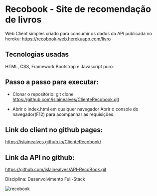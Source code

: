 # Recobook - Site de recomendação de livros

Web Client simples criado para consumir os dados da API publicada no heroku:
https://recobook-web.herokuapp.com/livro

## Tecnologias usadas
HTML, CSS, Framework Bootstrap e Javascript puro.

## Passo a passo para executar:
- Clonar o repositório:
git clone https://github.com/islainealves/ClienteRecobook.git

- Abrir o index.html em qualquer navegador
Abrir o console do navegador(F12) para acompanhar as requisições.

## Link do client no github pages:
https://islainealves.github.io/ClienteRecobook/

## Link da API no github:
https://github.com/islainealves/API-RecoBook.git

Disciplina: Desenvolvimento Full-Stack

![recobook](https://user-images.githubusercontent.com/45128957/163187618-e553828f-2803-414c-ba1d-4a4bb9487ea8.png)
